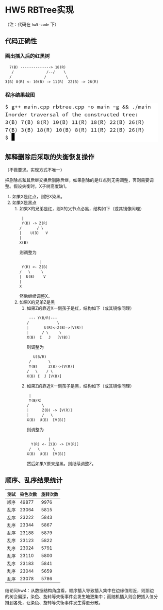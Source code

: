 <!-- 起始时间14:10 -->
# HW5 RBTree实现

（注：代码在 `hw5-code` 下）

## 代码正确性
### 画出插入后的红黑树
```plaintext
  7(B) --------------> 18(R)
   /               /--/    \
  /               /         \
3(B) 8(R) <- 10(B) -> 11(R)  22(B) -> 26(R)
```

### 程序结果截图
![](./hw5-img/程序结果截图.png)

## 解释删除后采取的失衡恢复操作
（不做要求。实现方式不唯一）

把删除点和其后继交换后删除后继。如果删除的是红点则无需调整，否则需要调整。假设失衡时，X子树高度缺1。

1. 如果X是红点，则把X染黑。
2. 如果X是黑点
	1. 如果X的兄弟是红，则X的父节点必黑，结构如下（或其镜像同理）
		```plaintext
		 |
		 Y(B) -> Z(R)
		/       / \
		|    U(B)   V
		|
		X(B)
		```
		则调整为
		```plaintext
			     |
		 Y(R) <- Z(B)
		/   \     \
		|  U(B)    V
		|
		X
		```
		然后继续调整X。
	2. 如果X的兄弟Z是黑
		1. 如果Z的靠近X一侧孩子是红，结构如下（或其镜像同理）
			```plaintext
			 --- Y(B/R)---
			/             \
			|       U(R)<-Z(B)->[V(R)]
			|      / \     \
			X(B)  I   J   [V(B)]
			```
			则调整为
			```plaintext
			   U(B/R)
			 /        \
			 Y(B)     Z(B)->[V(R)]
			/   \    / \
			X(B) I  J [V(B)]
			```
		2. 如果Z的靠近X一侧孩子是黑，结构如下（或其镜像同理）
			```plaintext
			 |
			 Y(B/R)
			/      \
			|      Z(B) -> [V(R)]
			|      /   \
			X(B)  U(B)  [V(B)]
			```
			则调整为
			```plaintext
					  |
			  Y(R) <- Z(B) -> [V(R)]
			 /   \      \
			X(B)  U(B)  [V(B)]
			```
			然后如果Y原来是黑，则继续调整Z。

## 顺序、乱序结果统计

测试|染色次数|旋转次数
---|----|---
顺序|49877|9976
乱序|23064|5815
乱序|23222|5843
乱序|23344|5867
乱序|23188|5879
乱序|23123|5822
乱序|23024|5791
乱序|23110|5800
乱序|23183|5841
乱序|23044|5659
乱序|23078|5786

结论同hw4：从数据结构角度看，顺序插入导致插入集中在边缘值附近，则那边的树会偏深，染色、旋转等失衡事件会发生地更集中；而随机插入则会把插入值分摊到各处，让染色、旋转等失衡事件发生得更分散。
<!-- 结束时间15:05 -->
